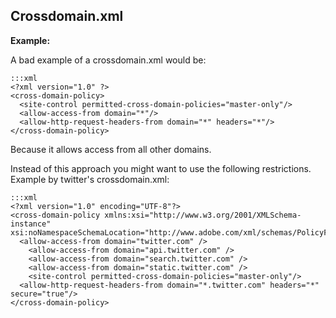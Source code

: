 Crossdomain.xml
-------

**Example:**


A bad example of a crossdomain.xml would be:

	:::xml
	<?xml version="1.0" ?>
	<cross-domain-policy>
	  <site-control permitted-cross-domain-policies="master-only"/>
	  <allow-access-from domain="*"/>
	  <allow-http-request-headers-from domain="*" headers="*"/>
	</cross-domain-policy>

Because it allows access from all other domains.

Instead of this approach you might want to use the following restrictions.
Example by twitter's crossdomain.xml:

	:::xml
	<?xml version="1.0" encoding="UTF-8"?>
	<cross-domain-policy xmlns:xsi="http://www.w3.org/2001/XMLSchema-instance"
	xsi:noNamespaceSchemaLocation="http://www.adobe.com/xml/schemas/PolicyFile.xsd">
	  <allow-access-from domain="twitter.com" />
		<allow-access-from domain="api.twitter.com" />
		<allow-access-from domain="search.twitter.com" />
		<allow-access-from domain="static.twitter.com" />
		<site-control permitted-cross-domain-policies="master-only"/>
	  <allow-http-request-headers-from domain="*.twitter.com" headers="*" secure="true"/>
	</cross-domain-policy>
